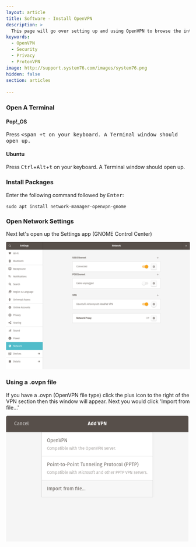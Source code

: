 ```yaml
---
layout: article
title: Software - Install OpenVPN 
description: >
  This page will go over setting up and using OpenVPN to browse the internet more securely in places like airports, cafe shops and more.
keywords:
  - OpenVPN
  - Security
  - Privacy
  - ProtonVPN
image: http://support.system76.com/images/system76.png
hidden: false
section: articles

---
```


### Open A Terminal

#### Pop!_OS

Press <kbd><span <kbd><span class="fl-pop-key"></span></kbd>+<kbd>t</kbd> on your keyboard. A Terminal window should open up.

#### Ubuntu

Press <kbd>Ctrl</kbd>+<kbd>Alt</kbd>+<kbd>t</kbd> on your keyboard. A Terminal window should open up.

### Install Packages

Enter the following command followed by <kbd>Enter</kbd>:

```
sudo apt install network-manager-openvpn-gnome
```

### Open Network Settings

Next let's open up the Settings app (GNOME Control Center)

![GNOME-Control-Center](/images/use-openvpn/GNOME-Control-Center.png)

### Using a .ovpn file

If you have a .ovpn (OpenVPN file type) click the plus icon to the right of the VPN section then this window will appear. Next you would click 'Import from file...'

![VPN-Dialog](/images/use-openvpn/VPN-Dialog.png)
